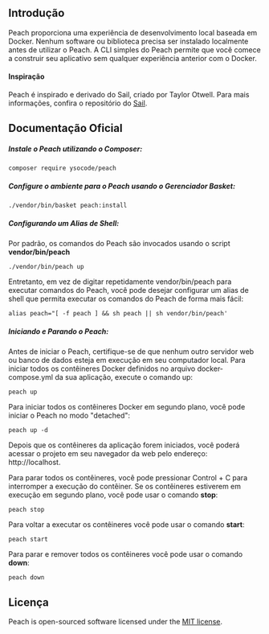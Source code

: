 ## Introdução

Peach proporciona uma experiência de desenvolvimento local baseada em Docker. Nenhum software ou biblioteca precisa ser instalado localmente antes de utilizar o Peach. A CLI simples do Peach permite que você comece a construir seu aplicativo sem qualquer experiência anterior com o Docker.

#### Inspiração

Peach é inspirado e derivado do Sail, criado por Taylor Otwell. Para mais informações, confira o repositório do [Sail](https://github.com/laravel/sail).

## Documentação Oficial

##### Instale o Peach utilizando o Composer:

```shell
composer require ysocode/peach
```

##### Configure o ambiente para o Peach usando o Gerenciador Basket:

```shell
./vendor/bin/basket peach:install
```

##### Configurando um Alias de Shell:

Por padrão, os comandos do Peach são invocados usando o script **vendor/bin/peach**
```shell
./vendor/bin/peach up
```

Entretanto, em vez de digitar repetidamente vendor/bin/peach para executar comandos do Peach, você pode desejar configurar um alias de shell que permita executar os comandos do Peach de forma mais fácil:
```shell
alias peach="[ -f peach ] && sh peach || sh vendor/bin/peach'
```

##### Iniciando e Parando o Peach:

Antes de iniciar o Peach, certifique-se de que nenhum outro servidor web ou banco de dados esteja em execução em seu computador local. Para iniciar todos os contêineres Docker definidos no arquivo docker-compose.yml da sua aplicação, execute o comando up:
```shell
peach up
```

Para iniciar todos os contêineres Docker em segundo plano, você pode iniciar o Peach no modo "detached":
```shell
peach up -d
```

Depois que os contêineres da aplicação forem iniciados, você poderá acessar o projeto em seu navegador da web pelo endereço: http://localhost.


Para parar todos os contêineres, você pode pressionar Control + C para interromper a execução do contêiner. Se os contêineres estiverem em execução em segundo plano, você pode usar o comando **stop**:
```shell
peach stop
```

Para voltar a executar os contêineres você pode usar o comando **start**:
```shell
peach start
```

Para parar e remover todos os contêineres você pode usar o comando **down**:
```shell
peach down
```

## Licença

Peach is open-sourced software licensed under the [MIT license](LICENSE.md).
